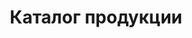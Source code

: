 ---
layout: production
title: "Каталог продукции"
description: "<span class='text-primary'>Внимание!</span> В каталоге указаны оптовые цены (при заказе от 35руб.) с НДС 20%."
subdescription1: "Читайте [условия доставки](/delivery/ 'Условия доставки | ХаусФреш')"
metadescription: "Купить Сэндвичи, Выпечку, Торты, Хлеб, Салаты Оптом (Мелкий опт). Доставка в Кафе, Кофейню. Исполнение заявки 1 день. Цены производителя | ХаусФреш Минск Беларусь"
sitetitle: "Сэндвичи, Выпечка 🍔 (Мелкий Опт от 35руб.) | Доставка В Кафе"
category:
- categoryTitle: Сэндвичи запеченные
  issueDate: "Срок хранения и реализации: охлажденные сэндвичи: при t°: от +2°Cдо +6°C - 12 часов; замороженные сэндвичи: при t°-18°C- 30 суток, после разморозки при t°: от +2°Cдо +6°C - 12 часов"
  categoryId: sandwich
  items:
  - itemTitle: Сэндвич с ветчиной на светлом багете
    itemCooledID: "0031"
    itemFrozenID: "0032"	
    itemSubTitle: охлаждённый/замороженный
    itemImg: img/catalog/sandwich/сэндвич-с-ветчиной.jpg
    itemImgAlt: Сэндвич запеченный с ветчиной | ХаусФреш
    itemIngredients: Багет «Белый» с кунжутом, сыр Сулугуни, сыр плавленый, ветчина к/в, огурец свежий, помидор свежий, салат "Айсберг", майонез.
    itemWeight: 250
    itemPrice: 2.82
  - itemTitle: Сэндвич с ветчиной на тёмном багете
    itemCooledID: "0033"
    itemFrozenID: "0034"
    itemSubTitle: охлаждённый/замороженный
    itemImg: img/catalog/sandwich/сэндвич-с-ветчиной.jpg
    itemImgAlt: Сэндвич запеченный с ветчиной | ХаусФреш
    itemIngredients: Багет «Прованский» темный, сыр Сулугуни, сыр плавленый, ветчина к/в, огурец свежий, помидор свежий, салат "Айсберг", майонез.
    itemWeight: 250
    itemPrice: 2.82
  - itemTitle: Сэндвич с говядиной на светлом багете
    itemCooledID: "0027"
    itemFrozenID: "0028"
    itemSubTitle: охлаждённый/замороженный
    itemImg: img/catalog/sandwich/сэндвич-с-говядиной.jpg
    itemImgAlt: Сэндвич запеченный с говядиной | ХаусФреш
    itemIngredients: Багет «Белый» с кунжутом, сыр Голландский, сыр плавленый, огурец свежий, помидор свежий, капуста пряная, майонез, кетчуп, говядина к/в.
    itemWeight: 250
    itemPrice: 2.94
  - itemTitle: Сэндвич с говядиной на тёмном багете
    itemCooledID: "0029"
    itemFrozenID: "0030"
    itemSubTitle: охлаждённый/замороженный
    itemImg: img/catalog/sandwich/сэндвич-с-говядиной.jpg
    itemImgAlt: Сэндвич запеченный с говядиной | ХаусФреш
    itemIngredients: Багет «Прованский» темный, сыр Голландский, сыр плавленый, огурец свежий, помидор свежий, капуста пряная, майонез, кетчуп, говядина к/в.
    itemWeight: 250
    itemPrice: 2.94
  - itemTitle: Сэндвич с салями на светлом багете
    itemCooledID: "0023"
    itemFrozenID: "0024"
    itemSubTitle: охлаждённый/замороженный
    itemImg: img/catalog/sandwich/сэндвич-с-салями.jpg
    itemImgAlt: Сэндвич запеченный с салями | ХаусФреш
    itemIngredients: Багет «Белый» с кунжутом, сыр Голландский твёрдый, колбаса салями с/к, капуста пекинская, огурцы маринованные, морковь по-корейски, майонез, сыр плавленый, лук красный.
    itemWeight: 250
    itemPrice: 2.82
  - itemTitle: Сэндвич с салями на тёмном багете
    itemCooledID: "0025"
    itemFrozenID: "0026"
    itemSubTitle: охлаждённый/замороженный
    itemImg: img/catalog/sandwich/сэндвич-с-салями.jpg
    itemImgAlt: Сэндвич запеченный с салями | ХаусФреш
    itemIngredients: Багет «Прованский» темный, сыр Голландский твёрдый, колбаса салями с/к, капуста пекинская, огурцы маринованные, морковь по-корейски, майонез, сыр плавленый, лук красный.
    itemWeight: 250
    itemPrice: 2.82
  - itemTitle: Сэндвич с курицей на светлом багете
    itemCooledID: "0019"
    itemFrozenID: "0020"
    itemSubTitle: охлаждённый/замороженный
    itemImg: img/catalog/sandwich/сэндвич-с-курицей.jpg
    itemImgAlt: Сэндвич запеченный с курицей | ХаусФреш
    itemIngredients: Багет «Белый» с кунжутом, сыр Голландский, сыр плавленый, огурец свежий, лист салата «Айсберг», кукуруза консервированная, соус «Чесночный», рулет куриный.
    itemWeight: 250
    itemPrice: 2.82
  - itemTitle: Сэндвич с курицей на тёмном багете
    itemCooledID: "0021"
    itemFrozenID: "0022"
    itemSubTitle: охлаждённый/замороженный
    itemImg: img/catalog/sandwich/сэндвич-с-курицей.jpg
    itemImgAlt: Сэндвич запеченный с курицей | ХаусФреш
    itemIngredients: Багет «Прованский» темный, сыр Голландский, сыр плавленый, огурец свежий, лист салата «Айсберг», кукуруза консервированная, соус «Чесночный», рулет куриный.
    itemWeight: 250
    itemPrice: 2.82
  - itemTitle: Сэндвич «Нежная курочка» на светлом багете
    itemCooledID: "0082"
    itemFrozenID: "0083"
    itemSubTitle: охлаждённый/замороженный
    itemImg: img/catalog/sandwich/сэндвич.jpg
    itemImgAlt: Сэндвич запеченный Нежная курочка | ХаусФреш
    itemIngredients: Багет «Белый» с кунжутом, сыр Голландский твердый, ветчина куриная, капуста «Пекинская», перец болгарский свежий, оливки б/к, сыр плавленый, майонез, укроп.
    itemWeight: 250
    itemPrice: 2.82
  - itemTitle: Сэндвич «Нежная курочка» на тёмном багете
    itemCooledID: "0094"
    itemFrozenID: "0095"
    itemSubTitle: охлаждённый/замороженный
    itemImg: img/catalog/sandwich/сэндвич.jpg
    itemImgAlt: Сэндвич запеченный Нежная курочка | ХаусФреш
    itemIngredients: Багет «Прованский» темный, сыр Голландский твердый, ветчина куриная, капуста «Пекинская», перец болгарский свежий, оливки б/к, сыр плавленый, майонез, укроп.
    itemWeight: 250
    itemPrice: 2.82
  - itemTitle: Сэндвич «Калифорния» на светлом багете
    itemCooledID: "0084"
    itemFrozenID: "0085"
    itemSubTitle: охлаждённый/замороженный
    itemImg: img/catalog/sandwich/сэндвич.jpg
    itemImgAlt: Сэндвич запеченный Калифорния | ХаусФреш
    itemIngredients: Багет «Белый» с кунжутом, форель или семга сл/сол., сыр твердый, сыр плавленый, томаты свежие, салат «Айсберг», майонез, соус «Песто».
    itemWeight: 250
    itemPrice: 4.80
  - itemTitle: Сэндвич «Калифорния» на тёмном багете
    itemCooledID: "0096"
    itemFrozenID: "0097"
    itemSubTitle: охлаждённый/замороженный
    itemImg: img/catalog/sandwich/сэндвич.jpg
    itemImgAlt: Сэндвич запеченный Калифорния | ХаусФреш
    itemIngredients: Багет «Прованский» темный, форель или семга сл/сол., сыр твердый, сыр плавленый, томаты свежие, салат «Айсберг», майонез, соус «Песто».
    itemWeight: 250
    itemPrice: 4.80
  - itemTitle: Сэндвич «Пикантный» на светлом багете
    itemCooledID: "0086"
    itemFrozenID: "0087"
    itemSubTitle: охлаждённый/замороженный
    itemImg: img/catalog/sandwich/сэндвич.jpg
    itemImgAlt: Сэндвич запеченный Пикантный | ХаусФреш
    itemIngredients: Багет «Белый» с кунжутом, сыр Голландский твердый, грудка куриная копченая, капуста «Пекинская», огурцы маринованные, соус «Песто», майонез, имбирь маринованный.
    itemWeight: 250
    itemPrice: 2.94
  - itemTitle: Сэндвич «Пикантный» на тёмном багете
    itemCooledID: "0098"
    itemFrozenID: "0099"
    itemSubTitle: охлаждённый/замороженный
    itemImg: img/catalog/sandwich/сэндвич.jpg
    itemImgAlt: Сэндвич запеченный Пикантный | ХаусФреш
    itemIngredients: Багет «Прованский» темный, сыр Голландский твердый, грудка куриная копченая, капуста «Пекинская», огурцы маринованные, соус «Песто», майонез, имбирь маринованный.
    itemWeight: 250
    itemPrice: 2.94
  - itemTitle: Сэндвич «Охотничий» на светлом багете
    itemCooledID: "0067"
    itemFrozenID: "0068"
    itemSubTitle: охлаждённый/замороженный
    itemImg: img/catalog/sandwich/сэндвич.jpg
    itemImgAlt: Сэндвич запеченный Охотничий | ХаусФреш
    itemIngredients: Багет «Белый» с кунжутом, сыр Голландский твердый, сыр плавленый, капуста «Пекинская», томаты свежие, перец болгарский свежий, майонез, соус «Чесночный», колбаски «Охотничьи».
    itemWeight: 250
    itemPrice: 2.94
  - itemTitle: Сэндвич «Охотничий» на тёмном багете
    itemCooledID: "0092"
    itemFrozenID: "0093"
    itemSubTitle: охлаждённый/замороженный
    itemImg: img/catalog/sandwich/сэндвич.jpg
    itemImgAlt: Сэндвич запеченный Охотничий | ХаусФреш
    itemIngredients: Багет «Прованский» темный, сыр Голландский твердый, сыр плавленый, капуста «Пекинская», томаты свежие, перец болгарский свежий, майонез, соус «Чесночный», колбаски «Охотничьи».
    itemWeight: 250
    itemPrice: 2.94
- categoryTitle: Французские мини багеты запеченные
  issueDate: "Срок хранения и реализации: охлажденные без заморозки - при t°: от +2°Cдо +6°C - 12 часов, замороженные - при t°при -18°C- 30 суток, после разморозки - при t°: от +2°Cдо +6°C - 12 часов"
  categoryId: fr-baguette
  items:
  - itemTitle: Светлый багет, фаршированный курицей и грибами
    itemCooledID: "0015"
    itemFrozenID: "0016"
    itemSubTitle: охлаждённый/замороженный
    itemImg: img/catalog/fr-baguette/фаршированный-багет-курица-грибы-на-светлом-багете.jpg
    itemImgAlt: Французский мини багет запеченный фаршированный курицей и грибами на светлом багете | ХаусФреш
    itemIngredients: Багет «Белый» с кунжутом, филе куриное, шампиньоны маринованные, сыр «Голландский», лук репчатый, петрушка свежая, горчица, майонез, масло растительное. 
    itemWeight: 185
    itemPrice: 2.64
  - itemTitle: Тёмный багет, фаршированный курицей и грибами
    itemCooledID: "0017"
    itemFrozenID: "0018"
    itemSubTitle: охлаждённый/замороженный
    itemImg: img/catalog/fr-baguette/фаршированный-багет-курица-грибы-на-тёмном-багете.jpg
    itemImgAlt: Французский мини багет запеченный фаршированный курицей и грибами на тёмном багете | ХаусФреш
    itemIngredients: Багет «Прованский» темный, филе куриное, шампиньоны маринованные, сыр «Голландский», лук репчатый, петрушка свежая, горчица, майонез, масло растительное. 
    itemWeight: 185
    itemPrice: 2.64
  - itemTitle: Светлый багет с начинкой из ветчины и сыра
    itemCooledID: "0011"
    itemFrozenID: "0012"
    itemSubTitle: охлаждённый/замороженный
    itemImg: img/catalog/fr-baguette/фаршированный-багет-ветчина-сыр-на-светлом-багете.jpg
    itemImgAlt: Французский мини багет запеченный с начинкой из ветчины и сыра на светлом багете | ХаусФреш
    itemIngredients: Багет «Белый» с кунжутом, ветчина копчёно-варёная, огурец маринованный, томаты свежие, сыр, майонез, кетчуп, петрушка свежая. 
    itemWeight: 185
    itemPrice: 2.64
  - itemTitle: Тёмный багет с начинкой из ветчины и сыра
    itemCooledID: "0013"
    itemFrozenID: "0014"
    itemSubTitle: охлаждённый/замороженный
    itemImg: img/catalog/fr-baguette/фаршированный-багет-ветчина-сыр-на-тёмном-багете.jpg
    itemImgAlt: Французский мини багет запеченный с начинкой из ветчины и сыра на тёмном багете | ХаусФреш
    itemIngredients: Багет «Прованский» темный, ветчина копчёно-варёная, огурец маринованный, томаты свежие, сыр, майонез, кетчуп, петрушка свежая.  
    itemWeight: 185	
    itemPrice: 2.64
- categoryTitle: Чиабатта и булочки
  issueDate: "Срок хранения и реализации: охлажденные- 48 часов, замороженные - при t°при -18°C- 30 суток, после разморозки - 48 часов"
  categoryId: bread
  items:
  - itemTitle: Булочка «Французская» светлая
    itemCooledID: "0078"
    itemFrozenID: "0079"
    itemSubTitle: охлаждённая/замороженная
    itemImg: img/catalog/bread/булочка-французская-светлая.jpg
    itemImgAlt: Булочка «Французская» светлая | ХаусФреш
    itemIngredients: Мука пшеничная высший сорт, концентрат «ржаные булочки 10%», сахар-песок, маргарин, дрожжи хлебопекарные прессованные, кориандр, экстракт солодовый жидкий «Барлей мальт экстракт экстра дарк» (Barley Malt Extract Extra Dark) 
    itemWeight: 50
    itemPrice: 0.30
  - itemTitle: Булочка «Французская» тёмная с посыпкой
    itemCooledID: "0080"
    itemFrozenID: "0081"
    itemSubTitle: охлаждённая/замороженная
    itemImg: img/catalog/bread/булочка-французская-тёмная.jpg
    itemImgAlt: Булочка «Французская» тёмная | ХаусФреш
    itemIngredients: Мука пшеничная высший сорт, солод темный, концентрат «ржаные булочки 10%», сахар-песок, маргарин, дрожжи хлебопекарные прессованные, кориандр, экстракт солодовый жидкий «Барлей мальт экстракт экстра дарк»(Barley Malt Extract Extra Dark) 
    itemWeight: 50
    itemPrice: 0.30
  - itemTitle: Чиабатта темный
    itemCooledID: "0090"
    itemFrozenID: "0091"
    itemSubTitle: охлаждённый/замороженный
    itemImg: img/catalog/bread/чиабата-темный.jpg
    itemImgAlt: Чиабатта тёмный | ХаусФреш
    itemIngredients: Мука пшеничная высший сорт, концентрат «ржаные булочки 10%», дрожжи хлебопекарные прессованные, мука ржаная хлебопекарная (на разделку), масло растительное 
    itemWeight: 150
    itemPrice: 0.72
  - itemTitle: Чиабатта темный
    itemCooledID: "0075"
    itemFrozenID: "0076"
    itemSubTitle: охлаждённый/замороженный
    itemImg: img/catalog/bread/чиабата-темный.jpg
    itemImgAlt: Чиабатта тёмный | ХаусФреш
    itemIngredients: Мука пшеничная высший сорт, концентрат «ржаные булочки 10%», дрожжи хлебопекарные прессованные, мука ржаная хлебопекарная (на разделку), масло растительное 
    itemWeight: 250
    itemPrice: 1.38
  - itemTitle: Чиабатта светлый
    itemCooledID: "0088"
    itemFrozenID: "0089"  
    itemSubTitle: охлаждённый/замороженный
    itemImg: img/catalog/bread/чиабата-светлый.jpg
    itemImgAlt: Чиабатта светлый | ХаусФреш
    itemIngredients: Мука пшеничная высший сорт, смесь для х/б изделий «Pane avena» (Пане Авена), мука ржаная хлебопекарная обдирная, масло подсолнечное рафинированное дезодорированное, дрожжи хлебопекарные сухие 
    itemWeight: 150
    itemPrice: 0.66
  - itemTitle: Чиабатта светлый
    itemCooledID: "0073"
    itemFrozenID: "0074" 
    itemSubTitle: охлаждённый/замороженный
    itemImg: img/catalog/bread/чиабата-светлый.jpg
    itemImgAlt: Чиабатта светлый | ХаусФреш
    itemIngredients: Мука пшеничная высший сорт, смесь для х/б изделий «Pane avena» (Пане Авена), мука ржаная хлебопекарная обдирная, масло подсолнечное рафинированное дезодорированное, дрожжи хлебопекарные сухие 
    itemWeight: 250
    itemPrice: 1.32
- categoryTitle: Багеты 
  issueDate: "Срок хранения и реализации: охлажденные - 48 часов, замороженные - при t°при -18°C- 30 суток, после разморозки- 48 часов"
  categoryId: baguette
  items:
  - itemTitle: Багет «Белый» с кунжутом
    itemCooledID: "0001"
    itemFrozenID: "0002"
    itemSubTitle: охлаждённый/замороженный
    itemImg: img/catalog/baguette/багет-белый-с-кунжутом.jpg
    itemImgAlt: Багет белый с кунжутом | ХаусФреш
    itemIngredients: Мука, сахар, соль, дрожжи, мегостабил (улучшитель), маргарин, сухое молоко, вода, кунжут 
    itemWeight: 170
    itemPrice: 0.84
  - itemTitle: Багет «Прованский» темный
    itemCooledID: "0003"
    itemFrozenID: "0004"
    itemSubTitle: охлаждённый/замороженный
    itemImg: img/catalog/baguette/багет-прованский-тёмный.jpg
    itemImgAlt: Багет прованский тёмный | ХаусФреш
    itemIngredients: Мука, семена подсолнуха, солод темный, вода, мегостабил (улучшитель), сахар, соль, дрожжи, овсяные хлопья, отруби пшеничные 
    itemWeight: 180
    itemPrice: 0.72
  - itemTitle: Багет «Фитнес» с морковью
    itemCooledID: "0009"
    itemFrozenID: "0010"
    itemSubTitle: охлаждённый/замороженный
    itemImg: img/catalog/baguette/багет-фитнес-с-морковью.jpg
    itemImgAlt: Багет фитнес с морковью | ХаусФреш
    itemIngredients: Мука, отруби пшеничные, кунжут, вода, мегостабил (улучшитель), клейковина, дрожжи, сахар, соль, солод светлый, солод темный, морковь свежая 
    itemWeight: 220
    itemPrice: 0.72
  - itemTitle: Багет «Зеленый» со шпинатом 
    itemCooledID: "0007"
    itemFrozenID: "0008"
    itemSubTitle: охлаждённый/замороженный
    itemImg: img/catalog/baguette/багет-зелёный-со-шпинатом.jpg
    itemImgAlt: Багет зелёный со шпинатом | ХаусФреш
    itemIngredients: Мука, сахар, соль, дрожжи, мегостабил (улучшитель), маргарин, сухое молоко, вода, шпинат замороженный 
    itemWeight: 180
    itemPrice: 0.84
  - itemTitle: Багет «Красный» с паприкой 
    itemCooledID: "0005"
    itemFrozenID: "0006"
    itemSubTitle: охлаждённый/замороженный
    itemImg: img/catalog/baguette/багет-красный-с-паприкой.jpg
    itemImgAlt: Багет красный с паприкой | ХаусФреш
    itemIngredients: Мука, сахар, соль, дрожжи, мегостабил (улучшитель), маргарин, сухое молоко, вода, паприка молотая(пряность) 
    itemWeight: 185
    itemPrice: 0.84
- categoryTitle: Торты
  issueDate: "Срок хранения и реализации: охлажденные без заморозки - при t°: от +2°Cдо +6°C - 5 суток, замороженные десерты - при t°при -18°C- 90 суток, после разморозки - при t°: от +2°Cдо +6°C - 5 суток"
  categoryId: cake
  items:
  - itemTitle: Торт «Фруктовый»
    itemCooledID: "0043"
    itemFrozenID: "0044"
    itemType: cake
    itemSubTitle: охлаждённый/замороженный
    itemImg: img/catalog/cake/торт-фруктовый.jpg
    itemImgAlt: Торт фруктовый | ХаусФреш
    itemIngredients: Мука пшеничная, сахар, крем на раст. маслах, меланж, паста кондитерская «Йогуртово-клубничная», вода, смесь для кондитерских изделий, сухая смесь для приготовления крема, коньяк или бренди или вино десертное, ароматизатор пищевой идентичный натуральному «Ром», начинка сахарная, конфитюр «Брусничный» термостабильный, кондитерский гель белый шоколад, глазури жировые, кондитерские и какаосодержащие, арахис жареные лепестки
    itemWeight: 1200
    itemPrice: 18.60
  - itemTitle: Торт «Морковный»
    itemCooledID: "0053"
    itemFrozenID: "0054"
    itemType: cake
    itemSubTitle: охлаждённый/замороженный
    itemImg: img/catalog/cake/торт-морковный.jpg
    itemImgAlt: Торт морковный | ХаусФреш
    itemIngredients: Мука пшеничная, сахар, крем на растительных маслах, вода питьевая, морковь свежая, сыр «Маскарпоне», масло подсолнечное рафинированное, ядро грецкого ореха, пудра сахарная, яйца куриные пищевые,корица
    itemWeight: 1200
    itemPrice: 18.24
  - itemTitle: Торт «Три шоколада»
    itemCooledID: "0049"
    itemFrozenID: "0050"
    itemType: cake
    itemSubTitle: охлаждённый/замороженный
    itemImg: img/catalog/cake/торт-3-шоколада.jpg
    itemImgAlt: Торт Три шоколада | ХаусФреш
    itemIngredients: Мука пшеничная, сахар, маргарин, меланж, паста кондитерская шоколадная, помадка (сахарная) в порошке белая, вода, смесь для кондитерских изделий, коньяк или бренди или вино десертное, какао-порошок, ароматизатор пищевой идентичный натуральному «Ром», сироп сахарный, кондитерский гель шоколадный, фруктовая начинка «Конфитюр вишня», глазури жировые, кондитерские и какаосодержащие
    itemWeight: 1200
    itemPrice: 18.24
  - itemTitle: Торт «Зеленый чай с белым шоколадом»
    itemCooledID: "0051"
    itemFrozenID: "0052"
    itemType: cake
    itemSubTitle: охлаждённый/замороженный
    itemImg: img/catalog/cake/торт-зеленый-чай.jpg
    itemImgAlt: Торт Зелёный чай с белым шоколадом | ХаусФреш
    itemIngredients: Мука пшеничная высший сорт, крем на растительных маслах, сахар, меланж, вода, сухая смесь для приготовления крема, смесь для кондитерских изделий, какао-порошок, коньяк или бренди или вино десертное, ароматизатор пищевой идентичный натуральному «Ром», кондитерский гель белый шоколад, конфитюр «Грушевый» термостабильный, глазури жировые, кондитерские и какаосодержащие 
    itemWeight: 1200
    itemPrice: 18.24
  - itemTitle: Торт «Шоколадный Брауни»
    itemCooledID: "0065"
    itemFrozenID: "0066"
    itemType: cake
    itemSubTitle: охлаждённый/замороженный
    itemImg: img/catalog/cake/торт-шоколадный-брауни.jpg
    itemImgAlt: Торт Шоколадный брауни | ХаусФреш
    itemIngredients: Мука пшеничная высший сорт, сахар, масло подсолнечное рафинированное дезодорированое, вода, яйца куриные пищевые, смесь Коро-левский шоко-маффин, глазурь кондитерская какао-содержащая, арахис жареный (лепестки), кондитерский гель шоколадный (Royal Miroir Chocolate)
    itemWeight: 1000
    itemPrice: 16.20
  - itemTitle: Торт «Ореховый Сара Бернар»
    itemCooledID: "0055"
    itemFrozenID: "0056"
    itemType: cake
    itemSubTitle: охлаждённый/замороженный
    itemImg: img/catalog/cake/торт-ореховый.jpg
    itemImgAlt: Торт ореховый Сара Бернар | ХаусФреш
    itemIngredients: Мука пшеничная высший сорт, сахар, крем на растительных маслах, меланж, паста кондитерская ореховая, вода, смесь для кондитерских изделий, сухая смесь для приготовления крема, коньяк или бренди или вино десертное, ароматизатор пищевой идентичный натуральному «Ром», начинка сахарная, конфитюр грушевый термостабильный, кондитерский гель белый шоколад, глазури жировые, кондитерские и какаосодержащие  
    itemWeight: 1200
    itemPrice: 18.60
  - itemTitle: Торт «Наполеон»
    itemCooledID: "0057"
    itemFrozenID: "0058"
    itemType: cake
    itemSubTitle: охлаждённый/замороженный
    itemImg: img/catalog/cake/торт-наполеон.jpg
    itemImgAlt: Торт Наполеон | ХаусФреш
    itemIngredients: Мука пшеничная высший сорт, сливки растительные, масло сливочное, вода питьевая, крем для выпечки «Вена», меланж, соль, кислота лимонная 
    itemWeight: 1200
    itemPrice: 14.04
  - itemTitle: Торт «Медовик»
    itemCooledID: "0059"
    itemFrozenID: "0060"
    itemType: cake
    itemSubTitle: охлаждённый/замороженный
    itemImg: img/catalog/cake/торт-медовик.jpg
    itemImgAlt: Торт Медовик | ХаусФреш
    itemIngredients: Мука пшеничная высший сорт, яйца куриные пищевые, сироп сахарный, масло подсолнечное рафинированное дезодорированое, сахар, вода питьевая, крем для выпечки, комплексная пищевая добавка или смесь для мучн.кондит. изделий, сметана, пудра сахарная, семена кунжута
    itemWeight: 1000
    itemPrice: 13.20
  - itemTitle: Торт «Тирамису»
    itemCooledID: "0039"
    itemFrozenID: "0040"
    itemType: cake
    itemSubTitle: охлаждённый/замороженный
    itemImg: img/catalog/cake/торт-тирамису.jpg
    itemImgAlt: Торт Тирамису | ХаусФреш
    itemIngredients: Мука пшеничная высший сорт, сухая смесь для приготовления десерта Тирамису, вода питьевая, меланж, крем на растительных маслах, сахар, смесь для кондитерских изделий, коньяк или вино десертное, кофе молотый, эссенция ромовая, глазури жировые, кондитерские и какаосодержащие, какао-порошок, пудра сахарная  
    itemWeight: 1200
    itemPrice: 17.40
  - itemTitle: Торт «Чизкейк классический»
    itemCooledID: "0047"
    itemFrozenID: "0048"
    itemType: cake
    itemSubTitle: охлаждённый/замороженный
    itemImg: img/catalog/cake/торт-чизкейк-классический.jpg
    itemImgAlt: Торт Чизкейк классический | ХаусФреш
    itemIngredients: Мука пшеничная, творог , вода питьевая, сухая смесь для приготовления творожной начинки, яйца куриные, маргарин, сахар, сухая смесь для кондитерских изделий, пекарский порошок, соль, фрукты консервированные в сиропе, конфитюр «Лимонный» термостабильный 
    itemWeight: 1200
    itemPrice: 14.64
  - itemTitle: Торт «Чизкейк шоколадный»
    itemCooledID: "0063"
    itemFrozenID: "0064"
    itemType: cake
    itemSubTitle: охлаждённый/замороженный
    itemImg: img/catalog/cake/торт-чизкейк-шоколадный.jpg
    itemImgAlt: Торт Чизкейк шоколадный | ХаусФреш
    itemIngredients: Мука пшеничная, творог , вода питьевая, сухая смесь для приготовления творожной начинки, яйца куриные, маргарин, сахар, пекарский порошок, соль, кондитерский гель шоколадный (Royal Miroir Chocolate)
    itemWeight: 1200
    itemPrice: 18.60
  - itemTitle: Торт «Творожный»
    itemCooledID: "0061"
    itemFrozenID: "0062"
    itemType: cake
    itemSubTitle: охлаждённый/замороженный
    itemImg: img/catalog/cake/торт-творожный.jpg
    itemImgAlt: Торт творожный | ХаусФреш
    itemIngredients: Творог , мука пшеничная, вода питьевая, сахар, масло подсолнечное рафинированное, концентрат , крем для выпечки, сухая смесь для приготовления творожной начинки, яйца куриные, сухая смесь для кондитерских изделий, ягоды быстрозамороженные (Клубника) или др., конфитюр «Лимонный» термостабильный  
    itemWeight: 1200
    itemPrice: 16.80
  - itemTitle: Торт «Фруктово-ягодный в стакане»
    itemCooledID: "0045"
    itemFrozenID: "0046"
    itemSubTitle: охлаждённый/замороженный
    itemImg: img/catalog/cake/торт-фруктово-ягодный-в-стакане.jpg
    itemImgAlt: Торт фруктово-ягодный в стакане | ХаусФреш
    itemIngredients: Мука пшеничная, сахар, крем на растительных маслах, меланж, паста кондитерская «Йогуртово-клубничная», вода питьевая, смесь для кондитерских изделий, сухая смесь для приготовления крема, коньяк или бренди или вино десертное, ароматизатор пищевой идентичный натуральному «Ром», начинка сахарная, конфитюр «Брусничный» термостабильный, кондитерский гель белый шоко-лад, глазури жировые, кондитерские и какаосодержащие, арахис жареные лепестки
    itemWeight: 160
    itemPrice: 2.40
  - itemTitle: Торт «Тирамису в стакане»
    itemCooledID: "0041"
    itemFrozenID: "0042"
    itemSubTitle: охлаждённый/замороженный
    itemImg: img/catalog/cake/торт-тирамису-в-стакане.jpg
    itemImgAlt: Торт Тирамису в стакане | ХаусФреш
    itemIngredients: Мука пшеничная высший сорт, сухая смесь для при-готовления десерта Тирамису, вода питьевая, меланж, крем на растительных маслах, сахар, смесь для кондитерских изделий, коньяк или вино десертное, кофе молотый, эссенция ромовая, глазури жировые, кондитерские и какаосодержащие, какао-порошок, пудра сахарная
    itemWeight: 160
    itemPrice: 2.40
- categoryTitle: Выпечка 
  issueDate: "Срок хранения и реализации: охлажденные без заморозки - при t°: от +2°Cдо +6°C - 5 суток, замороженные - при t°при -18°C- 30 суток, после разморозки - при t°: от +2°Cдо +6°C - 5 суток"
  categoryId: bakery
  items:
  - itemTitle: Трубочка со сгущёнкой
    itemCooledID: "0187"
    itemSubTitle: охлаждённая
    itemImg: img/catalog/bakery/трубочка-со-сгущёнкой.jpg
    itemImgAlt: Трубочка со сгущёнкой | ХаусФреш
    itemIngredients: Мука пшеничная высшего сорта, маргарин, меланж, сахар-песок, дрожжи прессованные, молоко цельное, соль, сгущенка 
    itemWeight: 100
    itemPrice: 1.08
  - itemTitle: Слойка с грушей
    itemCooledID: "0188"
    itemFrozenID: "0189"
    itemSubTitle: охлаждённая/замороженная
    itemImg: img/catalog/bakery/слойка-с-грушей.jpg
    itemImgAlt: Слойка с грушей | ХаусФреш
    itemIngredients: Мука пшеничная высшего сорта, маргарин, соль, сахар-песок, дрожжи прессованные, джем 
    itemWeight: 75
    itemPrice: 0.78
  - itemTitle: Слойка с вишней
    itemCooledID: "0190"
    itemFrozenID: "0191"
    itemSubTitle: охлаждённая/замороженная
    itemImg: img/catalog/bakery/слойка-с-вишней.jpg
    itemImgAlt: Слойка с вишней | ХаусФреш
    itemIngredients: Мука пшеничная высшего сорта, маргарин, соль, сахар-песок, дрожжи прессованные, джем 
    itemWeight: 75
    itemPrice: 0.78
  - itemTitle: Слойка с сыром
    itemCooledID: "0261"
    itemFrozenID: "0262"
    itemSubTitle: охлаждённая/замороженная
    itemImg: img/catalog/bakery/слойка-с-сыром.jpg
    itemImgAlt: Слойка с сыром | ХаусФреш
    itemIngredients: Мука пшеничная высшего сорта, маргарин, соль, дрожжи прессованные, сыр 
    itemWeight: 75
    itemPrice: 0.96
  - itemTitle: Круассан с шоколадом 
    itemCooledID: "0192"
    itemFrozenID: "0193"
    itemSubTitle: охлаждённый/замороженный
    itemImg: img/catalog/bakery/круассан-с-шоколадом.jpg
    itemImgAlt: Круассан с шоколадом | ХаусФреш
    itemIngredients: Мука пшеничная высшего сорта, масло крестьянское, яичный желток, яичный белок, сметана, сахарная пудра, шоколад 
    itemWeight: 50
    itemPrice: 0.72
- categoryTitle: Маффины
  issueDate: "Срок хранения и реализации: охлажденные без заморозки - при t°: от +2°Cдо +6°C - 5 суток, замороженные - при t°при -18°C- 30 суток, после разморозки - при t°: от +2°Cдо +6°C - 5 суток"
  categoryId: maffin
  items:
  - itemTitle: Маффин классический
    itemCooledID: "0035"
    itemFrozenID: "0036"
    itemSubTitle: охлаждённый/замороженный
    itemImg: img/catalog/maffin/маффин-классический.jpg
    itemImgAlt: Маффин классический | ХаусФреш
    itemIngredients: Мука пшеничная высший сорт, сахар-песок, масло растительное, яйца куриные пищевые, вода питьевая, смесь Королевский ванильный маффин 
    itemWeight: 100
    itemPrice: 1.44
  - itemTitle: Маффин шоколадный
    itemCooledID: "0037"
    itemFrozenID: "0038"  
    itemSubTitle: охлаждённый/замороженный
    itemImg: img/catalog/maffin/маффин-шоколадный.jpg
    itemImgAlt: Маффин шоколадный | ХаусФреш
    itemIngredients: Мука пшеничная высший сорт, масло растительное, сахар-песок, яйца куриные пищевые, вода питьевая, смесь Королевский шоко-маффин 
    itemWeight: 100
    itemPrice: 1.44
- categoryTitle: Салаты 
  issueDate: "Срок хранения и реализации: при t°от +2°Cдо +6°C - 12 часов заправленные, 18 часов не заправленные"
  categoryId: salads
  items:
  - itemTitle: Салат «Императорский»
    itemCooledID: "0253"
    itemImg: img/catalog/salads/салат-императорский.jpg
    itemImgAlt: Салат Императорский | ХаусФреш
    itemIngredients: Салат «Айсберг», сыр твердый, отварное филе куриное, томаты свежие, сухарики, яйцо куриное, соевый соус, майонез
    itemWeight: 200
    itemPrice: 2.82
  - itemTitle: Салат «Императорский»
    itemCooledID: "0294"
    itemImg: img/catalog/salads/салат-императорский.jpg
    itemImgAlt: Салат Императорский | ХаусФреш
    itemIngredients: Салат «Айсберг», сыр твердый, отварное филе куриное, томаты свежие, сухарики, яйцо куриное, соевый соус, майонез
    itemWeight: 150
    itemPrice: 2.10
  - itemTitle: Салат «Под шубой»
    itemCooledID: "0254"
    itemImg: img/catalog/salads/салат-сельдь-под-шубой.jpg
    itemImgAlt: Салат Под шубой | ХаусФреш
    itemIngredients: Сельдь соленая (филе), картофель, свекла, морковь, яйцо куриное, лук репчатый, капуста пекинская, майонез
    itemWeight: 200
    itemPrice: 2.82
  - itemTitle: Салат «Под шубой»
    itemCooledID: "0272"
    itemImg: img/catalog/salads/салат-сельдь-под-шубой.jpg
    itemImgAlt: Салат Под шубой | ХаусФреш
    itemIngredients: Сельдь соленая (филе), картофель, свекла, морковь, яйцо куриное, лук репчатый, капуста пекинская, майонез
    itemWeight: 150
    itemPrice: 1.80
  - itemTitle: Салат «Стрелы амура»
    itemCooledID: "0255"
    itemImg: img/catalog/salads/салат-стрелы-амура.jpg
    itemImgAlt: Салат Стрелы амура | ХаусФреш
    itemIngredients: Крабовые палочки, кукуруза консервированная, капуста пекинская, яйцо куриное, огурец консервированный, майонез, соевый соус
    itemWeight: 200
    itemPrice: 2.70
  - itemTitle: Салат «Стрелы амура»
    itemCooledID: "0293"
    itemImg: img/catalog/salads/салат-стрелы-амура.jpg
    itemImgAlt: Салат Стрелы амура | ХаусФреш
    itemIngredients: Крабовые палочки, кукуруза консервированная, капуста пекинская, яйцо куриное, огурец консервированный, майонез, соевый соус
    itemWeight: 150
    itemPrice: 2.10
  - itemTitle: Салат «Оливье классический»
    itemCooledID: "0256"
    itemImg: img/catalog/salads/салат-канделябр.jpg
    itemImgAlt: Салат Оливье классический | ХаусФреш
    itemIngredients: Филе куриное, картофель, морковь, горошек консервированный, огурец маринованный, капуста пекинская, яйцо куриное, майонез
    itemWeight: 200
    itemPrice: 2.70
  - itemTitle: Салат «Оливье классический»
    itemCooledID: "0291"
    itemImg: img/catalog/salads/салат-канделябр.jpg
    itemImgAlt: Салат Оливье классический | ХаусФреш
    itemIngredients: Филе куриное, картофель, морковь, горошек консервированный, огурец маринованный, капуста пекинская, яйцо куриное, майонез
    itemWeight: 150
    itemPrice: 2.10
  - itemTitle: Салат «Лесная иллюзия»
    itemCooledID: "0257"
    itemImg: img/catalog/salads/салат-лесная-иллюзия.jpg
    itemImgAlt: Салат Лесная иллюзия | ХаусФреш
    itemIngredients: Ветчина куриная, шампиньоны маринованные, морковь, картофель, огурец маринованный, капуста пекинская, яйцо куриное, майонез, кетчуп
    itemWeight: 200
    itemPrice: 2.70
  - itemTitle: Салат «Лесная иллюзия»
    itemCooledID: "0290"
    itemImg: img/catalog/salads/салат-лесная-иллюзия.jpg
    itemImgAlt: Салат Лесная иллюзия | ХаусФреш
    itemIngredients: Ветчина куриная, шампиньоны маринованные, морковь, картофель, огурец маринованный, капуста пекинская, яйцо куриное, майонез, кетчуп
    itemWeight: 150
    itemPrice: 2.10
  - itemTitle: Салат «Бонапарт»
    itemCooledID: "0258"
    itemImg: img/catalog/salads/салат-бонапарт.jpg
    itemImgAlt: Салат Бонапарт | ХаусФреш
    itemIngredients: Капуста краснокочанная, томаты свежие, огурцы свежие, капуста пекинская, горошек консерви-рованный, кукуруза консервиро-ванная, лук зеленый(перо), майонез, горчица французская
    itemWeight: 200
    itemPrice: 2.70
  - itemTitle: Салат «Бонапарт»
    itemCooledID: "0273"
    itemImg: img/catalog/salads/салат-бонапарт.jpg
    itemImgAlt: Салат Бонапарт | ХаусФреш
    itemIngredients: Капуста краснокочанная, томаты свежие, огурцы свежие, капуста пекинская, горошек консерви-рованный, кукуруза консервиро-ванная, лук зеленый(перо), майонез, горчица французская
    itemWeight: 150
    itemPrice: 2.10
  - itemTitle: Салат «Мексиканский с фасолью»
    itemCooledID: "0259"
    itemImg: img/catalog/salads/салат-мексиканский.jpg
    itemImgAlt: Салат Мексиканский | ХаусФреш
    itemIngredients: Филе куриное, сыр Фета, огурцы свежие, томаты свежие, фасоль консервированная, сухарики, оливки, соевый соус, масло растительное, лист салата
    itemWeight: 200
    itemPrice: 2.82
  - itemTitle: Салат «Мексиканский с фасолью»
    itemCooledID: "0292"
    itemImg: img/catalog/salads/салат-мексиканский.jpg
    itemImgAlt: Салат Мексиканский | ХаусФреш
    itemIngredients: Филе куриное, сыр Фета, огурцы свежие, томаты свежие, фасоль консервированная, сухарики, оливки, соевый соус, масло растительное, лист салата
    itemWeight: 150
    itemPrice: 2.10
  - itemTitle: Салат «Венецианский»
    itemCooledID: "0260"
    itemImg: img/catalog/salads/салат-венецианский.jpg
    itemImgAlt: Салат Венецианский | ХаусФреш
    itemIngredients: Ветчина, огурец свежий, редис свежий, томаты свежие, морковь свежая, укроп свежий, петрушка свежая, яйцо куриное, масло растительное, сахар, соль, лимон (сок), соевый соус
    itemWeight: 200
    itemPrice: 2.82
  - itemTitle: Салат «Венецианский»
    itemCooledID: "0274"
    itemImg: img/catalog/salads/салат-венецианский.jpg
    itemImgAlt: Салат Венецианский | ХаусФреш
    itemIngredients: Ветчина, огурец свежий, редис свежий, томаты свежие, морковь свежая, укроп свежий, петрушка свежая, яйцо куриное, масло растительное, сахар, соль, лимон (сок), соевый соус
    itemWeight: 150
    itemPrice: 2.10
---